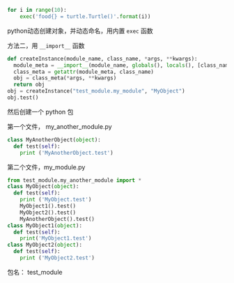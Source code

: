 ```python
for i in range(10):
    exec('food{} = turtle.Turtle()'.format(i))
```

python动态创建对象，并动态命名，用内置 `exec` 函数

方法二，用 `__import__` 函数

```python
def createInstance(module_name, class_name, *args, **kwargs):
  module_meta = __import__(module_name, globals(), locals(), [class_name])
  class_meta = getattr(module_meta, class_name)
  obj = class_meta(*args, **kwargs)
  return obj
obj = createInstance("test_module.my_module", "MyObject")
obj.test()
```

然后创建一个 python 包

第一个文件， my_another_module.py

```python
class MyAnotherObject(object):
  def test(self):
    print ('MyAnotherObject.test')
```

第二个文件，my_module.py

```python
from test_module.my_another_module import *
class MyObject(object):
  def test(self):
    print ('MyObject.test')
    MyObject1().test()
    MyObject2().test()
    MyAnotherObject().test()
class MyObject1(object):
  def test(self):
    print('MyObject1.test')
class MyObject2(object):
  def test(self):
    print ('MyObject2.test')
```

包名： test_module

